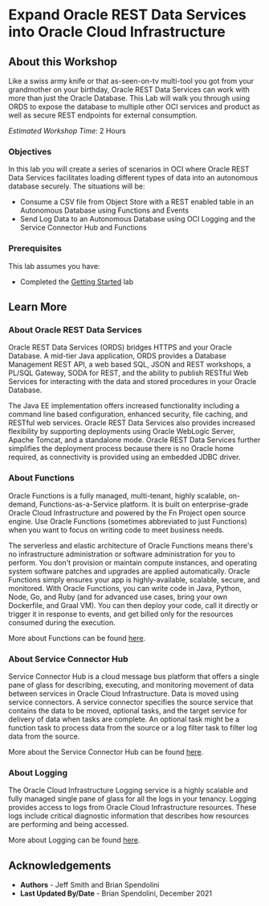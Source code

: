 # Expand Oracle REST Data Services into Oracle Cloud Infrastructure

## About this Workshop

Like a swiss army knife or that as-seen-on-tv multi-tool you got from your grandmother on your birthday, Oracle REST Data Services can work with more than just the Oracle Database. This Lab will walk you through using ORDS to expose the database to multiple other OCI services and product as well as secure REST endpoints for external consumption.

*Estimated Workshop Time:* 2 Hours

### Objectives

In this lab you will create a series of scenarios in OCI where Oracle REST Data Services facilitates loading different types of data into an autonomous database securely. The situations will be:

- Consume a CSV file from Object Store with a REST enabled table in an Autonomous Database using Functions and Events
- Send Log Data to an Autonomous Database using OCI Logging and the Service Connector Hub and Functions

### Prerequisites
This lab assumes you have:
* Completed the [Getting Started](https://raw.githubusercontent.com/oracle/learning-library/master/common/labs/cloud-login/pre-register-free-tier-account.md) lab

## Learn More

### About Oracle REST Data Services

Oracle REST Data Services (ORDS) bridges HTTPS and your Oracle Database. A mid-tier Java application, ORDS provides a Database Management REST API, a web based SQL, JSON and REST workshops, a PL/SQL Gateway, SODA for REST, and the ability to publish RESTful Web Services for interacting with the data and stored procedures in your Oracle Database.

The Java EE implementation offers increased functionality including a command line based configuration, enhanced security, file caching, and RESTful web services. Oracle REST Data Services also provides increased flexibility by supporting deployments using Oracle WebLogic Server, Apache Tomcat, and a standalone mode. Oracle REST Data Services further simplifies the deployment process because there is no Oracle home required, as connectivity is provided using an embedded JDBC driver.

### About Functions

Oracle Functions is a fully managed, multi-tenant, highly scalable, on-demand, Functions-as-a-Service platform. It is built on enterprise-grade Oracle Cloud Infrastructure and powered by the Fn Project open source engine. Use Oracle Functions (sometimes abbreviated to just Functions) when you want to focus on writing code to meet business needs.

The serverless and elastic architecture of Oracle Functions means there's no infrastructure administration or software administration for you to perform. You don't provision or maintain compute instances, and operating system software patches and upgrades are applied automatically. Oracle Functions simply ensures your app is highly-available, scalable, secure, and monitored. With Oracle Functions, you can write code in Java, Python, Node, Go, and Ruby (and for advanced use cases, bring your own Dockerfile, and Graal VM). You can then deploy your code, call it directly or trigger it in response to events, and get billed only for the resources consumed during the execution.

More about Functions can be found [here](https://docs.oracle.com/en-us/iaas/Content/Functions/Concepts/functionsoverview.htm).

### About Service Connector Hub

Service Connector Hub is a cloud message bus platform that offers a single pane of glass for describing, executing, and monitoring movement of data between services in Oracle Cloud Infrastructure. Data is moved using service connectors. A service connector specifies the source service that contains the data to be moved, optional tasks, and the target service for delivery of data when tasks are complete. An optional task might be a function task to process data from the source or a log filter task to filter log data from the source.

More about the Service Connector Hub can be found [here](https://docs.oracle.com/en-us/iaas/Content/service-connector-hub/overview.htm).

### About Logging

The Oracle Cloud Infrastructure Logging service is a highly scalable and fully managed single pane of glass for all the logs in your tenancy. Logging provides access to logs from Oracle Cloud Infrastructure resources. These logs include critical diagnostic information that describes how resources are performing and being accessed.

More about Logging can be found [here](https://docs.oracle.com/en-us/iaas/Content/Logging/Concepts/loggingoverview.htm).

## Acknowledgements

- **Authors** - Jeff Smith and Brian Spendolini
- **Last Updated By/Date** - Brian Spendolini, December 2021
